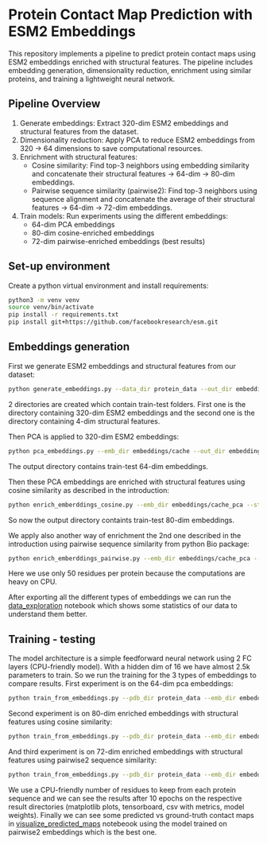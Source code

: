 # Protein Contact Map Prediction with ESM2 Embeddings
This repository implements a pipeline to predict protein contact maps using ESM2 embeddings enriched with structural features. The pipeline includes embedding generation, dimensionality reduction, enrichment using similar proteins, and training a lightweight neural network.

## Pipeline Overview

1. Generate embeddings: Extract 320-dim ESM2 embeddings and structural features from the dataset.
2. Dimensionality reduction: Apply PCA to reduce ESM2 embeddings from 320 → 64 dimensions to save computational resources.
3. Enrichment with structural features:
   * Cosine similarity: Find top-3 neighbors using embedding similarity and concatenate their   structural features → 64-dim → 80-dim embeddings.
   * Pairwise sequence similarity (pairwise2): Find top-3 neighbors using sequence alignment   and concatenate the average of their structural features → 64-dim → 72-dim embeddings.
4. Train models: Run experiments using the different embeddings:
   * 64-dim PCA embeddings
   * 80-dim cosine-enriched embeddings
   * 72-dim pairwise-enriched embeddings (best results)
 
## Set-up environment
Create a python virtual environment and install requirements:
```bash
python3 -m venv venv
source venv/bin/activate 
pip install -r requirements.txt
pip install git+https://github.com/facebookresearch/esm.git
```

## Embeddings generation
First we generate ESM2 embeddings and structural features from our dataset:
```bash
python generate_embeddings.py --data_dir protein_data --out_dir embeddings/cache --struct_out_dir embeddings/structural_features
```
2 directories are created which contain train-test folders. First one is the directory containing 320-dim ESM2 embeddings and the second one is the directory containing 4-dim structural features.

Then PCA is applied to 320-dim ESM2 embeddings:
```bash
python pca_embeddings.py --emb_dir embeddings/cache --out_dir embeddings/cache_pca --n_components 64
```
The output directory contains train-test 64-dim embeddings.

Then these PCA embeddings are enriched with structural features using cosine similarity as described in the introduction:
```bash
python enrich_emberddings_cosine.py --emb_dir embeddings/cache_pca --struct_dir embeddings/structural_features --output_dir embeddings/enriched_embeddings_cosine
```
So now the output directory containts train-test 80-dim embeddings.

We apply also another way of enrichment the 2nd one described in the introduction using pairwise sequence similarity from python Bio package:
```bash
python enrich_emberddings_pairwise.py --emb_dir embeddings/cache_pca --pdb_dir protein_data --struct_dir embeddings/structural_features --output_dir embeddings/enriched_embeddings_pairwise --max_residues 50
```
Here we use only 50 residues per protein because the computations are heavy on CPU.

After exporting all the different types of embeddings we can run the [data_exploration](https://github.com/chrisrn/protein-contacts-prediction/blob/master/src/data_exploration.ipynb) notebook which shows some statistics of our data to understand them better.

## Training - testing
The model architecture is a simple feedforward neural network using 2 FC layers (CPU-friendly model). With a hidden dim of 16 we have almost 2.5k parameters to train. So we run the training for the 3 types of embeddings to compare results. First experiment is on the 64-dim pca embeddings:
```bash
python train_from_embeddings.py --pdb_dir protein_data --emb_dir embeddings/cache_pca --max_residues 50 --hidden_dim 16 --epochs 10 --results_dir results/runs_nosim
```

Second experiment is on 80-dim enriched embeddings with structural features using cosine similarity:
```bash
python train_from_embeddings.py --pdb_dir protein_data --emb_dir embeddings/enriched_embeddings_cosine --max_residues 50 --hidden_dim 16 --epochs 10 --results_dir results/runs_cosine
```

And third experiment is on 72-dim enriched embeddings with structural features using pairwise2 sequence similarity:
```bash
python train_from_embeddings.py --pdb_dir protein_data --emb_dir embeddings/enriched_embeddings_pairwise --max_residues 50 --hidden_dim 16 --epochs 10 --results_dir results/runs_pairwise
```
We use a CPU-friendly number of residues to keep from each protein sequence and we can see the results after 10 epochs on the respective result directories (matplotlib plots, tensorboard, csv with metrics, model weights).
Finally we can see some predicted vs ground-truth contact maps in [visualize_predicted_maps](https://github.com/chrisrn/protein-contacts-prediction/blob/master/src/visualize_predicted_maps.ipynb) notebeook using the model trained on pairwise2 embeddings which is the best one.


